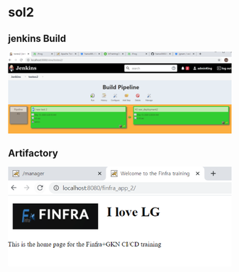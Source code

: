 # sol2

## jenkins Build
![pipe line](1.pipeline.PNG)

## Artifactory
![artifactory](2.tomcat_admin_ui.PNG)
